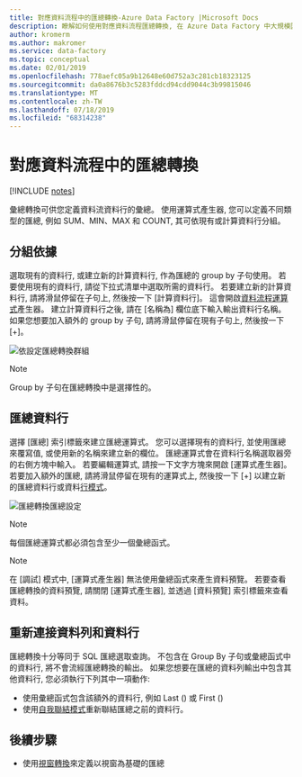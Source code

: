 ```yaml
---
title: 對應資料流程中的匯總轉換-Azure Data Factory |Microsoft Docs
description: 瞭解如何使用對應資料流程匯總轉換, 在 Azure Data Factory 中大規模匯總資料。
author: kromerm
ms.author: makromer
ms.service: data-factory
ms.topic: conceptual
ms.date: 02/01/2019
ms.openlocfilehash: 778aefc05a9b12648e60d752a3c281cb18323125
ms.sourcegitcommit: da0a8676b3c5283fddcd94cdd9044c3b99815046
ms.translationtype: MT
ms.contentlocale: zh-TW
ms.lasthandoff: 07/18/2019
ms.locfileid: "68314238"
---
```

# <a name="aggregate-transformation-in-mapping-data-flow"></a>對應資料流程中的匯總轉換 

[!INCLUDE [notes](../../includes/data-factory-data-flow-preview.md)]

彙總轉換可供您定義資料流資料行的彙總。 使用運算式產生器, 您可以定義不同類型的匯總, 例如 SUM、MIN、MAX 和 COUNT, 其可依現有或計算資料行分組。

## <a name="group-by"></a>分組依據
選取現有的資料行, 或建立新的計算資料行, 作為匯總的 group by 子句使用。 若要使用現有的資料行, 請從下拉式清單中選取所需的資料行。 若要建立新的計算資料行, 請將滑鼠停留在子句上, 然後按一下 [計算資料行]。 這會開啟[資料流程運算式](concepts-data-flow-expression-builder.md)產生器。 建立計算資料行之後, 請在 [名稱為] 欄位底下輸入輸出資料行名稱。 如果您想要加入額外的 group by 子句, 請將滑鼠停留在現有子句上, 然後按一下 [+]。

![依設定匯總轉換群組](media/data-flow/agg.png "依設定匯總轉換群組")

> [!NOTE]
> Group by 子句在匯總轉換中是選擇性的。

## <a name="aggregate-column"></a>匯總資料行 
選擇 [匯總] 索引標籤來建立匯總運算式。 您可以選擇現有的資料行, 並使用匯總來覆寫值, 或使用新的名稱來建立新的欄位。 匯總運算式會在資料行名稱選取器旁的右側方塊中輸入。 若要編輯運算式, 請按一下文字方塊來開啟 [運算式產生器]。 若要加入額外的匯總, 請將滑鼠停留在現有的運算式上, 然後按一下 [+] 以建立新的匯總資料行或資料[行模式](concepts-data-flow-column-pattern.md)。

![匯總轉換匯總設定](media/data-flow/agg2.png "匯總轉換匯總設定")

> [!NOTE]
> 每個匯總運算式都必須包含至少一個彙總函式。

> [!NOTE]
> 在 [調試] 模式中, [運算式產生器] 無法使用彙總函式來產生資料預覽。 若要查看匯總轉換的資料預覽, 請關閉 [運算式產生器], 並透過 [資料預覽] 索引標籤來查看資料。

## <a name="reconnect-rows-and-columns"></a>重新連接資料列和資料行
匯總轉換十分等同于 SQL 匯總選取查詢。 不包含在 Group By 子句或彙總函式中的資料行, 將不會流經匯總轉換的輸出。 如果您想要在匯總的資料列輸出中包含其他資料行, 您必須執行下列其中一項動作:

* 使用彙總函式包含該額外的資料行, 例如 Last () 或 First ()
* 使用[自我聯結模式](https://mssqldude.wordpress.com/2018/12/20/adf-data-flows-self-join/)重新聯結匯總之前的資料行。

## <a name="next-steps"></a>後續步驟

* 使用[視窗轉換](data-flow-window.md)來定義以視窗為基礎的匯總
